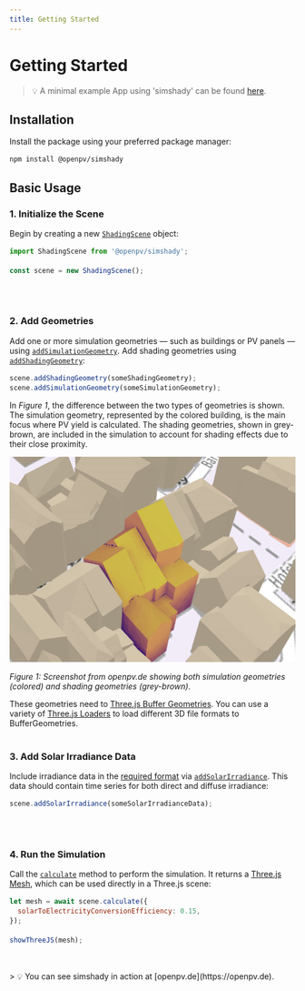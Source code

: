```yaml
---
title: Getting Started
---
```


# Getting Started

> 💡 A minimal example App using 'simshady' can be found [here](https://github.com/open-pv/minimalApp).

## Installation

Install the package using your preferred package manager:

```bash
npm install @openpv/simshady
```

## Basic Usage

### **1. Initialize the Scene**

Begin by creating a new [`ShadingScene`](/docs/classes/index.ShadingScene.html) object:

```javascript
import ShadingScene from '@openpv/simshady';

const scene = new ShadingScene();
```

<br/>
<br/>

### **2. Add Geometries**

Add one or more simulation geometries — such as buildings or PV panels — using [`addSimulationGeometry`](/docs/classes/index.ShadingScene.html#addsimulationgeometry). Add shading geometries using [`addShadingGeometry`](/docs/classes/index.ShadingScene.html#addshadinggeometry):

```javascript
scene.addShadingGeometry(someShadingGeometry);
scene.addSimulationGeometry(someSimulationGeometry);
```

In _Figure 1_, the difference between the two types of geometries is shown. The simulation geometry, represented by the colored building, is the main focus where PV yield is calculated. The shading geometries, shown in grey-brown, are included in the simulation to account for shading effects due to their close proximity.

![Screenshot from openpv.de showing simulation and shading geometries](assets/screenshot-simulation-geometry.jpg)

_Figure 1: Screenshot from openpv.de showing both simulation geometries (colored) and shading geometries (grey-brown)._

These geometries need to [Three.js Buffer Geometries](https://threejs.org/docs/#api/en/core/BufferGeometry). You can use a variety of [Three.js Loaders](https://threejs.org/manual/#en/loading-3d-models) to load different 3D file formats to BufferGeometries.
<br/>
<br/>

### **3. Add Solar Irradiance Data**

Include irradiance data in the [required format](/docs/types/utils.SolarIrradianceData.html) via [`addSolarIrradiance`](/docs/classes/index.ShadingScene.html#addsolarirradiance). This data should contain time series for both direct and diffuse irradiance:

```javascript
scene.addSolarIrradiance(someSolarIrradianceData);
```

<br/>
<br/>

### **4. Run the Simulation**

Call the [`calculate`](/docs/classes/index.ShadingScene.html#calculate) method to perform the simulation. It returns a [Three.js Mesh](https://threejs.org/docs/#api/en/objects/Mesh), which can be used directly in a Three.js scene:

```javascript
let mesh = await scene.calculate({
  solarToElectricityConversionEfficiency: 0.15,
});

showThreeJS(mesh);
```

<br/>
<br/>
> 💡 You can see simshady in action at [openpv.de](https://openpv.de).
